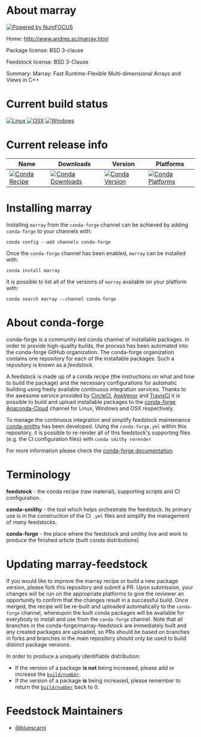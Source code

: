 About marray
============

[![Powered by NumFOCUS](https://img.shields.io/badge/powered%20by-NumFOCUS-orange.svg?style=flat&colorA=E1523D&colorB=007D8A)](http://numfocus.org)

Home: http://www.andres.sc/marray.html

Package license: BSD 3-clause

Feedstock license: BSD 3-Clause

Summary: Marray: Fast Runtime-Flexible Multi-dimensional Arrays and Views in C++



Current build status
====================

[![Linux](https://img.shields.io/circleci/project/github/conda-forge/marray-feedstock/master.svg?label=Linux)](https://circleci.com/gh/conda-forge/marray-feedstock)
[![OSX](https://img.shields.io/travis/conda-forge/marray-feedstock/master.svg?label=macOS)](https://travis-ci.org/conda-forge/marray-feedstock)
[![Windows](https://img.shields.io/appveyor/ci/conda-forge/marray-feedstock/master.svg?label=Windows)](https://ci.appveyor.com/project/conda-forge/marray-feedstock/branch/master)

Current release info
====================

| Name | Downloads | Version | Platforms |
| --- | --- | --- | --- |
| [![Conda Recipe](https://img.shields.io/badge/recipe-marray-green.svg)](https://anaconda.org/conda-forge/marray) | [![Conda Downloads](https://img.shields.io/conda/dn/conda-forge/marray.svg)](https://anaconda.org/conda-forge/marray) | [![Conda Version](https://img.shields.io/conda/vn/conda-forge/marray.svg)](https://anaconda.org/conda-forge/marray) | [![Conda Platforms](https://img.shields.io/conda/pn/conda-forge/marray.svg)](https://anaconda.org/conda-forge/marray) |

Installing marray
=================

Installing `marray` from the `conda-forge` channel can be achieved by adding `conda-forge` to your channels with:

```
conda config --add channels conda-forge
```

Once the `conda-forge` channel has been enabled, `marray` can be installed with:

```
conda install marray
```

It is possible to list all of the versions of `marray` available on your platform with:

```
conda search marray --channel conda-forge
```


About conda-forge
=================

conda-forge is a community-led conda channel of installable packages.
In order to provide high-quality builds, the process has been automated into the
conda-forge GitHub organization. The conda-forge organization contains one repository
for each of the installable packages. Such a repository is known as a *feedstock*.

A feedstock is made up of a conda recipe (the instructions on what and how to build
the package) and the necessary configurations for automatic building using freely
available continuous integration services. Thanks to the awesome service provided by
[CircleCI](https://circleci.com/), [AppVeyor](https://www.appveyor.com/)
and [TravisCI](https://travis-ci.org/) it is possible to build and upload installable
packages to the [conda-forge](https://anaconda.org/conda-forge)
[Anaconda-Cloud](https://anaconda.org/) channel for Linux, Windows and OSX respectively.

To manage the continuous integration and simplify feedstock maintenance
[conda-smithy](https://github.com/conda-forge/conda-smithy) has been developed.
Using the ``conda-forge.yml`` within this repository, it is possible to re-render all of
this feedstock's supporting files (e.g. the CI configuration files) with ``conda smithy rerender``.

For more information please check the [conda-forge documentation](https://conda-forge.org/docs/).

Terminology
===========

**feedstock** - the conda recipe (raw material), supporting scripts and CI configuration.

**conda-smithy** - the tool which helps orchestrate the feedstock.
                   Its primary use is in the construction of the CI ``.yml`` files
                   and simplify the management of *many* feedstocks.

**conda-forge** - the place where the feedstock and smithy live and work to
                  produce the finished article (built conda distributions)


Updating marray-feedstock
=========================

If you would like to improve the marray recipe or build a new
package version, please fork this repository and submit a PR. Upon submission,
your changes will be run on the appropriate platforms to give the reviewer an
opportunity to confirm that the changes result in a successful build. Once
merged, the recipe will be re-built and uploaded automatically to the
`conda-forge` channel, whereupon the built conda packages will be available for
everybody to install and use from the `conda-forge` channel.
Note that all branches in the conda-forge/marray-feedstock are
immediately built and any created packages are uploaded, so PRs should be based
on branches in forks and branches in the main repository should only be used to
build distinct package versions.

In order to produce a uniquely identifiable distribution:
 * If the version of a package **is not** being increased, please add or increase
   the [``build/number``](https://conda.io/docs/user-guide/tasks/build-packages/define-metadata.html#build-number-and-string).
 * If the version of a package **is** being increased, please remember to return
   the [``build/number``](https://conda.io/docs/user-guide/tasks/build-packages/define-metadata.html#build-number-and-string)
   back to 0.

Feedstock Maintainers
=====================

* [@bluescarni](https://github.com/bluescarni/)

